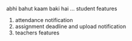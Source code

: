 abhi bahut kaam baki hai ...
student features

1. attendance notification
2. assignment deadline and upload notification
3. teachers features
